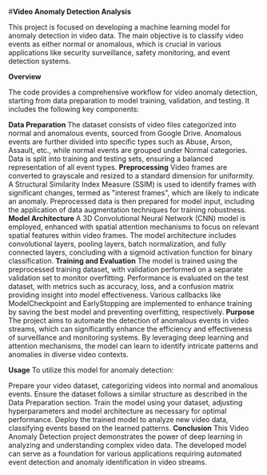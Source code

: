 
#****Video Anomaly Detection Analysis****

This project is focused on developing a machine learning model for anomaly detection in video data. The main objective is to classify video events as either normal or anomalous, which is crucial in various applications like security surveillance, safety monitoring, and event detection systems.

****Overview****

The code provides a comprehensive workflow for video anomaly detection, starting from data preparation to model training, validation, and testing. It includes the following key components:

****Data Preparation****
The dataset consists of video files categorized into normal and anomalous events, sourced from Google Drive.
Anomalous events are further divided into specific types such as Abuse, Arson, Assault, etc., while normal events are grouped under Normal categories.
Data is split into training and testing sets, ensuring a balanced representation of all event types.
****Preprocessing****
Video frames are converted to grayscale and resized to a standard dimension for uniformity.
A Structural Similarity Index Measure (SSIM) is used to identify frames with significant changes, termed as "interest frames", which are likely to indicate an anomaly.
Preprocessed data is then prepared for model input, including the application of data augmentation techniques for training robustness.
****Model Architecture****
A 3D Convolutional Neural Network (CNN) model is employed, enhanced with spatial attention mechanisms to focus on relevant spatial features within video frames.
The model architecture includes convolutional layers, pooling layers, batch normalization, and fully connected layers, concluding with a sigmoid activation function for binary classification.
****Training and Evaluation****
The model is trained using the preprocessed training dataset, with validation performed on a separate validation set to monitor overfitting.
Performance is evaluated on the test dataset, with metrics such as accuracy, loss, and a confusion matrix providing insight into model effectiveness.
Various callbacks like ModelCheckpoint and EarlyStopping are implemented to enhance training by saving the best model and preventing overfitting, respectively.
****Purpose****
The project aims to automate the detection of anomalous events in video streams, which can significantly enhance the efficiency and effectiveness of surveillance and monitoring systems. By leveraging deep learning and attention mechanisms, the model can learn to identify intricate patterns and anomalies in diverse video contexts.

****Usage****
To utilize this model for anomaly detection:

Prepare your video dataset, categorizing videos into normal and anomalous events.
Ensure the dataset follows a similar structure as described in the Data Preparation section.
Train the model using your dataset, adjusting hyperparameters and model architecture as necessary for optimal performance.
Deploy the trained model to analyze new video data, classifying events based on the learned patterns.
****Conclusion****
This Video Anomaly Detection project demonstrates the power of deep learning in analyzing and understanding complex video data. The developed model can serve as a foundation for various applications requiring automated event detection and anomaly identification in video streams.
